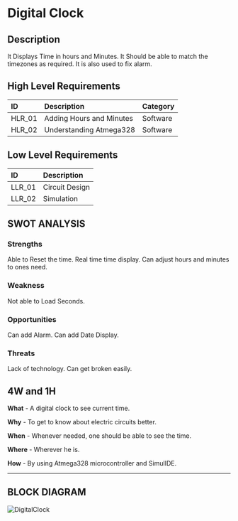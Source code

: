 # Digital Clock
## Description
It Displays Time in hours and Minutes. It Should be able to match the timezones as required. It is also used to fix alarm.

## High Level Requirements
|ID|Description|Category|
|:-|:----------|:-------|
|HLR_01|Adding Hours and Minutes|Software|
|HLR_02|Understanding Atmega328|Software|

## Low Level Requirements
|ID|Description|
|:-|:----------|
|LLR_01|Circuit Design|
|LLR_02|Simulation|

## SWOT ANALYSIS
### Strengths 
 Able to Reset the time.
  Real time time display.
  Can adjust hours and minutes to ones need.

### Weakness
 Not able to Load Seconds.

### Opportunities
 Can add Alarm. 
  Can add Date Display.

### Threats
 Lack of technology.
 Can get broken easily.

## 4W and 1H

**What** - A digital clock to see current time.

**Why** - To get to know about electric circuits better.

**When** - Whenever needed, one should be able to see the time.

**Where** - Wherever he is.
 
 **How** - By using Atmega328 microcontroller and SimulIDE.

--------------------------------------------------------------------------------------------------------------------------------------------------------
## BLOCK DIAGRAM

![DigitalClock](https://user-images.githubusercontent.com/98881640/155761129-721b4c8d-eefa-45f9-b45b-4311c40ae582.png)


